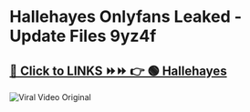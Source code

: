 
 # Hallehayes Onlyfans Leaked - Update Files 9yz4f

## <h2><a href="https://clipsfans.com/Hallehayes&ref=git">🔗 Click to LINKS ⏩⏩ 👉 🟢 Hallehayes </a></h2>

<a href="https://clipsfans.com/Hallehayes&ref=git" rel="nofollow" data-target="animated-image.originalLink"><img src="https://i.ibb.co.com/xMMVF88/686577567.gif" alt="Viral Video Original" style="max-width: 100%; display: inline-block;" data-target="animated-image.originalImage"></a>

